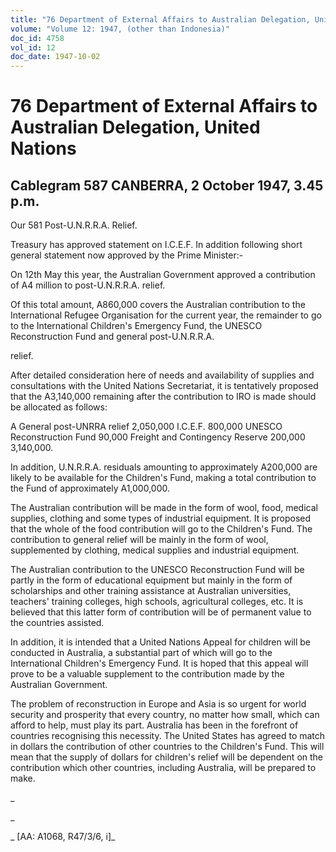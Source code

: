 ```yaml
---
title: "76 Department of External Affairs to Australian Delegation, United Nations"
volume: "Volume 12: 1947, (other than Indonesia)"
doc_id: 4758
vol_id: 12
doc_date: 1947-10-02
---
```


# 76 Department of External Affairs to Australian Delegation, United Nations

## Cablegram 587 CANBERRA, 2 October 1947, 3.45 p.m.

Our 581 Post-U.N.R.R.A. Relief.

Treasury has approved statement on I.C.E.F. In addition following short general statement now approved by the Prime Minister:-

On 12th May this year, the Australian Government approved a contribution of A4 million to post-U.N.R.R.A. relief.

Of this total amount, A860,000 covers the Australian contribution to the International Refugee Organisation for the current year, the remainder to go to the International Children's Emergency Fund, the UNESCO Reconstruction Fund and general post-U.N.R.R.A.

relief.

After detailed consideration here of needs and availability of supplies and consultations with the United Nations Secretariat, it is tentatively proposed that the A3,140,000 remaining after the contribution to IRO is made should be allocated as follows:

A General post-UNRRA relief 2,050,000 I.C.E.F. 800,000 UNESCO Reconstruction Fund 90,000 Freight and Contingency Reserve 200,000 3,140,000.

In addition, U.N.R.R.A. residuals amounting to approximately A200,000 are likely to be available for the Children's Fund, making a total contribution to the Fund of approximately A1,000,000.

The Australian contribution will be made in the form of wool, food, medical supplies, clothing and some types of industrial equipment. It is proposed that the whole of the food contribution will go to the Children's Fund. The contribution to general relief will be mainly in the form of wool, supplemented by clothing, medical supplies and industrial equipment.

The Australian contribution to the UNESCO Reconstruction Fund will be partly in the form of educational equipment but mainly in the form of scholarships and other training assistance at Australian universities, teachers' training colleges, high schools, agricultural colleges, etc. It is believed that this latter form of contribution will be of permanent value to the countries assisted.

In addition, it is intended that a United Nations Appeal for children will be conducted in Australia, a substantial part of which will go to the International Children's Emergency Fund. It is hoped that this appeal will prove to be a valuable supplement to the contribution made by the Australian Government.

The problem of reconstruction in Europe and Asia is so urgent for world security and prosperity that every country, no matter how small, which can afford to help, must play its part. Australia has been in the forefront of countries recognising this necessity. The United States has agreed to match in dollars the contribution of other countries to the Children's Fund. This will mean that the supply of dollars for children's relief will be dependent on the contribution which other countries, including Australia, will be prepared to make.

_

_

_ [AA: A1068, R47/3/6, i]_
